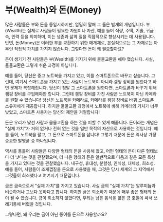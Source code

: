 # 부(Wealth)와 돈(Money)
많은 사람들은 부와 돈을 동일시하지만, 엄밀히 말해 그 둘은 별개의 개념입니다. 부(Wealth)는 실제로 사람들이 필요한 자원이나 자산, 예를 들어 식량, 주택, 기술, 귀금속, 인력 등을 의미하며, 이는 생존과 삶의 질을 직접적으로 향상시키는 데 사용됩니다. 반면, 돈(Money)은 이러한 부를 교환하기 위한 매개체로, 본질적으로는 그 자체로는 아무런 직접적 가치를 가지지 않습니다. 그렇다면 돈이 왜 필요할까요?

돈이 생기기 전 사람들은 부(Wealth)를 가지기 위해 물물교환을 해야 했습니다. 사실, 물물교환은 그렇게 쉬운 과정이 아닙니다.

예를 들어, 당신은 중고 노트북을 가지고 있고, 이를 스마트폰으로 바꾸고 싶습니다. 그런데, 여기서 스마트폰을 가지고 있는 사람이 노트북이 아니라 캠핑 장비를 원한다고 하면 문제가 복잡해집니다. 당신이 정말 그 스마트폰을 원한다면, 스마트폰과 바꾸기 위해 캠핑 장비를 구입해야만 합니다. 그런데 캠핑 장비를 가진 사람은 노트북이 아닌 카메라를 원할 수 있습니다! 당신은 노트북을 카메라로, 카메라를 캠핑 장비로 바꿔 스마트폰 소유자에게 제공합니다. 하지만 물물교환 과정에서 노트북에 비해 카메라의 가치가 너무 낮았고, 스마트폰 사용자는 당신의 제안을 거절합니다!

돈은 우리가 낯선 사람과 물물교환을 하는 것을 피할 수 있게 해줍니다. 돈이라는 개념은 "실제 가치"가 거의 없거나 전혀 없는 것을 일반 목적의 자산으로 사용하는 것입니다. 예를 들어, 노트북을 팔고, 그 돈으로 스마트폰을 삽니다! 그렇기 때문에 돈은 역사상 가장 중요한 발명품 중 하나입니다.

역사를 통틀어 사람들은 다양한 형태의 돈을 사용해 왔고, 어떤 형태의 돈이 다른 형태보다 더 낫다는 것을 관찰했으며, 더 나은 형태의 돈은 일반적으로 다음과 같은 모든 특성을 가지고 있다는 것을 관찰했습니다. 내구성, 휴대성, 분할성, 인식성, 대체성, 희소성. 예를 들어, 사람들이 조개껍질을 돈으로 사용했을 때, 그것은 당시 세계의 그 지역에서 그것들이 희소했다고 여겨지기 때문입니다.

금은 금속으로서 "실제 가치"를 가지고 있습니다. 사실 금의 "실제 가치"는 알루미늄과 비슷하거나 그보다 못하다고 합니다. 하지만 금은 희소하기 때문에 매우 좋은 형태의 돈이 될 수 있습니다. 금이 희소하지 않았다면, 우리는 남은 음식을 얇은 금 호일에 싸서 쓰레기통에 버렸을 것입니다.

그렇다면, 왜 우리는 금이 아닌 종이를 돈으로 사용할까요?
